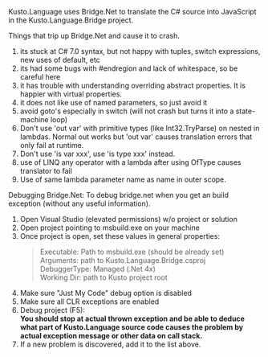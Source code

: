 
Kusto.Language uses Bridge.Net to translate the C# source into JavaScript in the Kusto.Language.Bridge project.

Things that trip up Bridge.Net and cause it to crash.

1) its stuck at C# 7.0 syntax, but not happy with tuples, switch expressions, new uses of default, etc
2) its had some bugs with #endregion and lack of whitespace, so be careful here
3) it has trouble with understanding overriding abstract properties. It is happier with virtual properties.
4) it does not like use of named parameters, so just avoid it
5) avoid goto's especially in switch (will not crash but turns it into a state-machine loop)
6) Don't use 'out var' with primitive types (like Int32.TryParse) on nested in lambdas. Normal out works but 'out var' causes translation errors that only fail at runtime.
7) Don't use 'is var xxx', use 'is type xxx' instead.
8) use of LINQ any operator with a lambda after using OfType<XXX> causes translator to fail
9) Use of same lambda parameter name as name in outer scope.

Debugging Bridge.Net:
To debug bridge.net when you get an build exception (without any useful information).

1) Open Visual Studio (elevated permissions) w/o project or solution
2) Open project pointing to msbuild.exe on your machine
3) Once project is open, set these values in general properties:  
     >Executable:     Path to msbuild.exe (should be already set)  
     Arguments:      path to Kusto.Language.Bridge.csproj  
     DebuggerType:   Managed (.Net 4x)  
     Working Dir:    path to Kusto project root  
4) Make sure "Just My Code" debug option is disabled
5) Make sure all CLR exceptions are enabled
6) Debug project (F5):  
   **You should stop at actual thrown exception and be able to deduce 
     what part of Kusto.Language source code causes the problem by 
     actual exception message or other data on call stack.**
7) If a new problem is discovered, add it to the list above.
